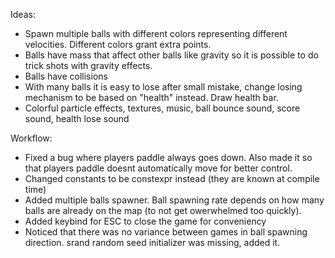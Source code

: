 Ideas:
- Spawn multiple balls with different colors representing different velocities. Different colors grant extra points.
- Balls have mass that affect other balls like gravity so it is possible to do trick shots with gravity effects.
- Balls have collisions
- With many balls it is easy to lose after small mistake, change losing mechanism to be based on "health" instead. Draw health bar.
- Colorful particle effects, textures, music, ball bounce sound, score sound, health lose sound

Workflow:
- Fixed a bug where players paddle always goes down. Also made it so that players paddle doesnt automatically move for better control.
- Changed constants to be constexpr instead (they are known at compile time)
- Added multiple balls spawner. Ball spawning rate depends on how many balls are already on the map (to not get owerwhelmed too quickly).
- Added keybind for ESC to close the game for conveniency
- Noticed that there was no variance between games in ball spawning direction. srand random seed initializer was missing, added it.